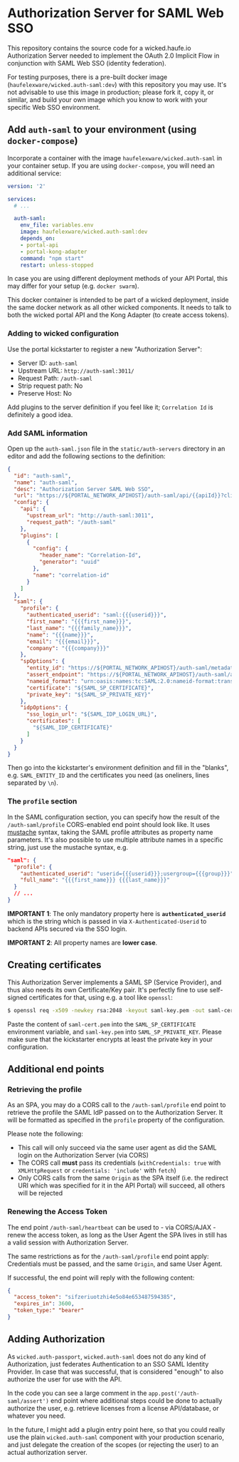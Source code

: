 # Authorization Server for SAML Web SSO

This repository contains the source code for a wicked.haufe.io Authorization Server needed to implement the OAuth 2.0 Implicit Flow in conjunction with SAML Web SSO (identity federation).

For testing purposes, there is a pre-built docker image (`haufelexware/wicked.auth-saml:dev`) with this repository you may use. It's not advisable to use this image in production; please fork it, copy it, or similar, and build your own image which you know to work with your specific Web SSO environment.

## Add `auth-saml` to your environment (using `docker-compose`)

Incorporate a container with the image `haufelexware/wicked.auth-saml` in your container setup. If you are using `docker-compose`, you will need an additional service:

```yml
version: '2'

services:
  # ...

  auth-saml:
    env_file: variables.env
    image: haufelexware/wicked.auth-saml:dev
    depends_on:
    - portal-api
    - portal-kong-adapter
    command: "npm start"
    restart: unless-stopped
```

In case you are using different deployment methods of your API Portal, this may differ for your setup (e.g. `docker swarm`).

This docker container is intended to be part of a wicked deployment, inside the same docker network as all other wicked components. It needs to talk to both the wicked portal API and the Kong Adapter (to create access tokens).

### Adding to wicked configuration

Use the portal kickstarter to register a new "Authorization Server":

* Server ID: `auth-saml`
* Upstream URL: `http://auth-saml:3011/`
* Request Path: `/auth-saml`
* Strip request path: No
* Preserve Host: No

Add plugins to the server definition if you feel like it; `Correlation Id` is definitely a good idea.

### Add SAML information

Open up the `auth-saml.json` file in the `static/auth-servers` directory in an editor and add the following sections to the definition:

```json
{
  "id": "auth-saml",
  "name": "auth-saml",
  "desc": "Authorization Server SAML Web SSO",
  "url": "https://${PORTAL_NETWORK_APIHOST}/auth-saml/api/{{apiId}}?client_id=(your app's client id)",
  "config": {
    "api": {
      "upstream_url": "http://auth-saml:3011",
      "request_path": "/auth-saml"
    },
    "plugins": [
      {
        "config": {
          "header_name": "Correlation-Id",
          "generator": "uuid"
        },
        "name": "correlation-id"
      }
    ]
  },
  "saml": {
    "profile": {
      "authenticated_userid": "saml:{{{userid}}}",
      "first_name": "{{{first_name}}}",
      "last_name": "{{{family_name}}}",
      "name": "{{{name}}}",
      "email": "{{{email}}}",
      "company": "{{{company}}}"
    },
    "spOptions": {
      "entity_id": "https://${PORTAL_NETWORK_APIHOST}/auth-saml/metadata.xml",
      "assert_endpoint": "https://${PORTAL_NETWORK_APIHOST}/auth-saml/assert",
      "nameid_format": "urn:oasis:names:tc:SAML:2.0:nameid-format:transient",
      "certificate": "${SAML_SP_CERTIFICATE}",
      "private_key": "${SAML_SP_PRIVATE_KEY}"
    },
    "idpOptions": {
      "sso_login_url": "${SAML_IDP_LOGIN_URL}",
      "certificates": [
        "${SAML_IDP_CERTIFICATE}"
      ]
    }
  }
}
```

Then go into the kickstarter's environment definition and fill in the "blanks", e.g. `SAML_ENTITY_ID` and the certificates you need (as oneliners, lines separated by `\n`).

### The `profile` section

In the SAML configuration section, you can specify how the result of the `/auth-saml/profile` CORS-enabled end point should look like. It uses [mustache](https://mustache.github.io/mustache.5.html) syntax, taking the SAML profile attributes as property name parameters. It's also possible to use multiple attribute names in a specific string, just use the mustache syntax, e.g. 

```json
"saml": {
  "profile": {
    "authenticated_userid": "userid={{{userid}}};usergroup={{{group}}}",
    "full_name": "{{{first_name}}} {{{last_name}}}"
  }
  // ...
}
```

**IMPORTANT 1**: The only mandatory property here is **`authenticated_userid`** which is the string which is passed in via `X-Authenticated-Userid` to backend APIs secured via the SSO login.

**IMPORTANT 2**: All property names are **lower case**.

## Creating certificates

This Authorization Server implements a SAML SP (Service Provider), and thus also needs its own Certificate/Key pair. It's perfectly fine to use self-signed certificates for that, using e.g. a tool like `openssl`:

```bash
$ openssl req -x509 -newkey rsa:2048 -keyout saml-key.pem -out saml-cert.pem -nodes -subj "/CN=yourcompany.com" -days 730
```

Paste the content of `saml-cert.pem` into the `SAML_SP_CERTIFICATE` environment variable, and `saml-key.pem` into `SAML_SP_PRIVATE_KEY`. Please make sure that the kickstarter encrypts at least the private key in your configuration.

## Additional end points

### Retrieving the profile

As an SPA, you may do a CORS call to the `/auth-saml/profile` end point to retrieve the profile the SAML IdP passed on to the Authorization Server. It will be formatted as specified in the `profile` property of the configuration.

Please note the following:

* This call will only succeed via the same user agent as did the SAML login on the Authorization Server (via CORS)
* The CORS call **must** pass its credentials (`withCredentials: true` with `XMLHttpRequest` or `credentials: 'include'` with `fetch`)
* Only CORS calls from the same `Origin` as the SPA itself (i.e. the redirect URI which was specified for it in the API Portal) will succeed, all others will be rejected

### Renewing the Access Token

The end point `/auth-saml/heartbeat` can be used to - via CORS/AJAX - renew the access token, as long as the User Agent the SPA lives in still has a valid session with Authorization Server.

The same restrictions as for the `/auth-saml/profile` end point apply: Credentials must be passed, and the same `Origin`, and same User Agent.

If successful, the end point will reply with the following content:

```json
{
  "access_token": "sifzeriuotzhi4e5o84e653487594385",
  "expires_in": 3600,
  "token_type:" "bearer"
}
```

## Adding Authorization

As `wicked.auth-passport`, `wicked.auth-saml` does not do any kind of Authorization, just federates Authentication to an SSO SAML Identity Provider. In case that was successful, that is considered "enough" to also authorize the user for use with the API.

In the code you can see a large comment in the `app.post('/auth-saml/assert')` end point where additional steps could be done to actually authorize the user, e.g. retrieve licenses from a license API/database, or whatever you need.

In the future, I might add a plugin entry point here, so that you could really use the plain `wicked.auth-saml` component with your production scenario, and just delegate the creation of the scopes (or rejecting the user) to an actual authorization server. 
